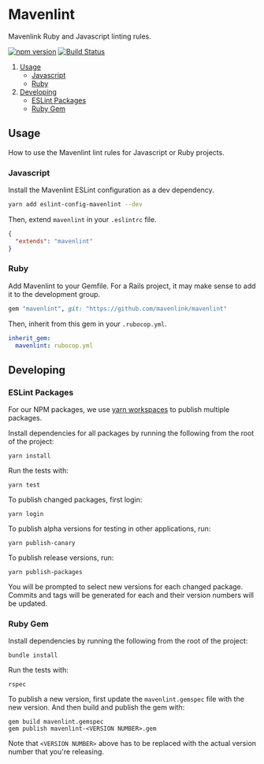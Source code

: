 # Mavenlint

Mavenlink Ruby and Javascript linting rules.

[![npm version](https://img.shields.io/npm/v/eslint-config-mavenlint.svg?style=flat-square)](https://www.npmjs.com/package/eslint-config-mavenlint)
[![Build Status](https://travis-ci.org/mavenlink/mavenlint.svg?branch=travis)](https://travis-ci.org/mavenlink/mavenlint)

1. [Usage](#usage)
   - [Javascript](#javascript)
   - [Ruby](#ruby)
2. [Developing](#developing)
   - [ESLint Packages](#eslint-packages)
   - [Ruby Gem](#ruby-gem)

## Usage

How to use the Mavenlint lint rules for Javascript or Ruby projects.

### Javascript

Install the Mavenlint ESLint configuration as a dev dependency.

```bash
yarn add eslint-config-mavenlint --dev
```

Then, extend `mavenlint` in your `.eslintrc` file.

```json
{
  "extends": "mavenlint"
}
```

### Ruby

Add Mavenlint to your Gemfile. For a Rails project, it may make sense to add it to the development group.

```rb
gem "mavenlint", git: "https://github.com/mavenlink/mavenlint"
```

Then, inherit from this gem in your `.rubocop.yml`.

```yml
inherit_gem:
  mavenlint: rubocop.yml
```

## Developing

### ESLint Packages

For our NPM packages, we use [yarn workspaces](https://yarnpkg.com/blog/2017/08/02/introducing-workspaces/) to publish multiple packages.

Install dependencies for all packages by running the following from the root of the project:

```
yarn install
```

Run the tests with:

```
yarn test
```

To publish changed packages, first login:

```
yarn login
```

To publish alpha versions for testing in other applications, run:

```
yarn publish-canary
```

To publish release versions, run:

```
yarn publish-packages
```

You will be prompted to select new versions for each changed package. Commits and tags will be generated for each and their version numbers will be updated.

### Ruby Gem

Install dependencies by running the following from the root of the project:

```
bundle install
```

Run the tests with:

```
rspec
```

To publish a new version, first update the `mavenlint.gemspec` file with the new version. And then build and publish the gem with:

```
gem build mavenlint.gemspec
gem publish mavenlint-<VERSION NUMBER>.gem
```

Note that `<VERSION NUMBER>` above has to be replaced with the actual version number that you're releasing.

